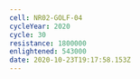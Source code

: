 ```yaml
---
cell: NR02-GOLF-04
cycleYear: 2020
cycle: 30
resistance: 1800000
enlightened: 543000
date: 2020-10-23T19:17:58.153Z
---
```

